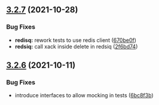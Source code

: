 ## [3.2.7](https://github.com/vmihailenco/taskq/compare/v3.2.6...v3.2.7) (2021-10-28)


### Bug Fixes

* **redisq:** rework tests to use redis client ([670be0f](https://github.com/vmihailenco/taskq/commit/670be0f0ba7ee729df4c6e89c0c571340914f936))
* **redsiq:** call xack inside delete in redsiq ([2f6bd74](https://github.com/vmihailenco/taskq/commit/2f6bd74c006132be6cbec74f9c4808888da34aff))



## [3.2.6](https://github.com/vmihailenco/taskq/compare/v3.2.5...v3.2.6) (2021-10-11)


### Bug Fixes

* introduce interfaces to allow mocking in tests ([6bc8f3b](https://github.com/vmihailenco/taskq/commit/6bc8f3b0462812996c39605c10428b43460696ff))



